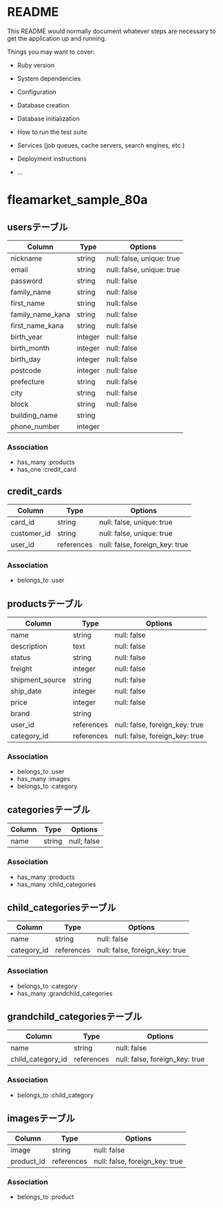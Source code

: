 # README

This README would normally document whatever steps are necessary to get the
application up and running.

Things you may want to cover:

* Ruby version

* System dependencies

* Configuration

* Database creation

* Database initialization

* How to run the test suite

* Services (job queues, cache servers, search engines, etc.)

* Deployment instructions

* ...


# fleamarket_sample_80a
## usersテーブル
|Column|Type|Options|
|------|----|-------|
|nickname|string|null: false, unique: true|
|email|string|null: false, unique: true|
|password|string|null: false|
|family_name|string|null: false|
|first_name|string|null: false|
|family_name_kana|string|null: false|
|first_name_kana|string|null: false|
|birth_year|integer|null: false|
|birth_month|integer|null: false|
|birth_day|integer|null: false|
|postcode|integer|null: false|
|prefecture|string|null: false|
|city|string|null: false|
|block|string|null: false|
|building_name|string||
|phone_number|integer||
### Association
 - has_many :products
 - has_one :credit_card

## credit_cards
|Column|Type|Options|
|------|----|-------|
|card_id|string|null: false, unique: true|
|customer_id|string|null: false, unique: true|
|user_id|references|null: false, foreign_key: true|
### Association
 - belongs_to :user

## productsテーブル
|Column|Type|Options|
|------|----|-------|
|name|string|null: false|
|description|text|null: false|
|status|string|null: false|
|freight|integer|null: false|
|shipment_source|string|null: false|
|ship_date|integer|null: false|
|price|integer|null: false|
|brand|string||
|user_id|references|null: false, foreign_key: true|
|category_id|references|null: false, foreign_key: true|
### Association
 - belongs_to :user
 - has_many :images
 - belongs_to :category

## categoriesテーブル
|Column|Type|Options|
|------|----|-------|
|name|string|null; false|
### Association
 - has_many :products
 - has_many :child_categories

## child_categoriesテーブル
|Column|Type|Options|
|------|----|-------|
|name|string|null: false|
|category_id|references|null: false, foreign_key: true|
### Association
 - belongs_to :category
 - has_many :grandchild_categories

## grandchild_categoriesテーブル
|Column|Type|Options|
|------|----|-------|
|name|string|null: false|
|child_category_id|references|null: false, foreign_key: true|
### Association
 - belongs_to :child_category


## imagesテーブル
|Column|Type|Options|
|------|----|-------|
|image|string|null: false|
|product_id|references|null: false, foreign_key: true|
### Association
 - belongs_to :product
